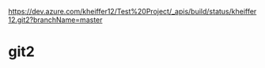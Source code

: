 https://dev.azure.com/kheiffer12/Test%20Project/_apis/build/status/kheiffer12.git2?branchName=master
# git2
